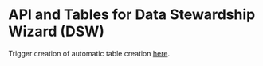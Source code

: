 # API and Tables for Data Stewardship Wizard (DSW)

Trigger creation of automatic table creation [here](https://github.com/peta-pico/dsw-nanopub-api/actions/workflows/make_tables.yml).
